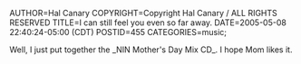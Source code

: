 AUTHOR=Hal Canary
COPYRIGHT=Copyright Hal Canary / ALL RIGHTS RESERVED
TITLE=I can still feel you even so far away.
DATE=2005-05-08 22:40:24-05:00 (CDT)
POSTID=455
CATEGORIES=music;

Well, I just put together the \_NIN Mother's Day Mix CD\_. I hope Mom likes it.
